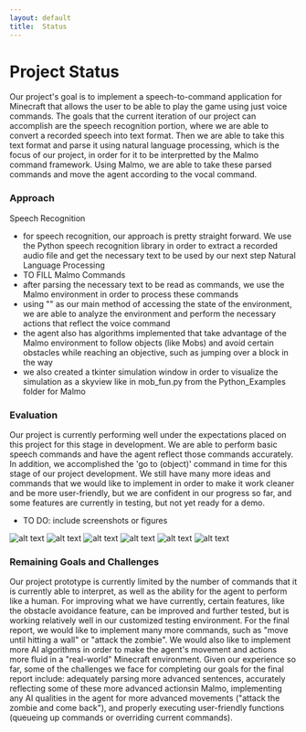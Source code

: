 ```yaml
---
layout: default
title:  Status
---
```


# Project Status
Our project's goal is to implement a speech-to-command application for Minecraft that allows the user to be able to play the game using just voice commands. The goals that the current iteration of our project can accomplish are the speech recognition portion, where we are able to convert a recorded speech into text format. Then we are able to take this text format and parse it using natural language processing, which is the focus of our project, in order for it to be interpretted by the Malmo command framework. Using Malmo, we are able to take these parsed commands and move the agent according to the vocal command.

### Approach
Speech Recognition
- for speech recognition, our approach is pretty straight forward. We use the Python speech recognition library in order to extract a recorded audio file and get the necessary text to be used by our next step
Natural Language Processing
- TO FILL
Malmo Commands
- after parsing the necessary text to be read as commands, we use the Malmo environment in order to process these commands
- using "<ObservationFromNearbyEntities>" as our main method of accessing the state of the environment, we are able to analyze the environment and perform the necessary actions that reflect the voice command
- the agent also has algorithms implemented that take advantage of the Malmo environment to follow objects (like Mobs) and avoid certain obstacles while reaching an objective, such as jumping over a block in the way
- we also created a tkinter simulation window in order to visualize the simulation as a skyview like in mob_fun.py from the Python_Examples folder for Malmo

### Evaluation
Our project is currently performing well under the expectations placed on this project for this stage in development. We are able to perform basic speech commands and have the agent reflect those commands accurately. In addition, we accomplished the 'go to (object)' command in time for this stage of our project development. We still have many more ideas and commands that we would like to implement in order to make it work cleaner and be more user-friendly, but we are confident in our progress so far, and some features are currently in testing, but not yet ready for a demo.
- TO DO: include screenshots or figures

![alt text](https://github.com/HiroIshikawa/speech2craft/blob/master/docs/imgs/jump_and_chase1.png "Jump and chase target 1")
![alt text](https://github.com/HiroIshikawa/speech2craft/blob/master/docs/imgs/jump_and_chase2.png "Jump and chase target 2")
![alt text](https://github.com/HiroIshikawa/speech2craft/blob/master/docs/imgs/jump_and_chase3.png "Jump and chase target 3")
![alt text](https://github.com/HiroIshikawa/speech2craft/blob/master/docs/imgs/use1.png "Use items 1")
![alt text](https://github.com/HiroIshikawa/speech2craft/blob/master/docs/imgs/use2.png "Use items 2")
![alt text](https://github.com/HiroIshikawa/speech2craft/blob/master/docs/imgs/use2.png "Use items 3")

### Remaining Goals and Challenges
Our project prototype is currently limited by the number of commands that it is currently able to interpret, as well as the ability for the agent to perform like a human. For improving what we have currently, certain features, like the obstacle avoidance feature, can be improved and further tested, but is working relatively well in our customized testing environment.
For the final report, we would like to implement many more commands, such as "move until hitting a wall" or "attack the zombie". We would also like to implement more AI algorithms in order to make the agent's movement and actions more fluid in a "real-world" Minecraft environment.
Given our experience so far, some of the challenges we face for completing our goals for the final report include: adequately parsing more advanced sentences, accurately reflecting some of these more advanced actionsin Malmo, implementing any AI qualities in the agent for more advanced movements ("attack the zombie and come back"), and properly executing user-friendly functions (queueing up commands or overriding current commands).


